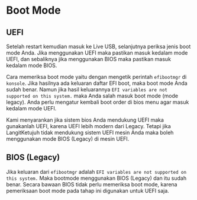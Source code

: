 # Boot Mode

## UEFI

Setelah restart kemudian masuk ke Live USB, selanjutnya periksa jenis boot mode Anda. Jika menggunakan UEFI maka pastikan masuk kedalam mode UEFI, dan sebaliknya jika menggunakan BIOS maka pastikan masuk kedalam mode BIOS.

Cara memeriksa boot mode yaitu dengan mengetik perintah `efibootmgr` di `konsole`. Jika hasilnya ada keluaran daftar EFI boot, maka boot mode Anda sudah benar. Namun jika hasil keluarannya `EFI variables are not supported on this system.` maka Anda salah masuk boot mode (mode legacy). Anda perlu mengatur kembali boot order di bios menu agar masuk kedalam mode UEFI.

Kami menyarankan jika sistem bios Anda mendukung UEFI maka gunakanlah UEFI, karena UEFI lebih modern dari Legacy. Tetapi jika LangitKetujuh tidak mendukung sistem UEFI mesin Anda maka boleh menggunakan mode BIOS (Legacy) di mesin UEFI.

## BIOS (Legacy)

Jika keluaran dari `efibootmgr` adalah `EFI variables are not supported on this system.` Maka bootmode menggunakan BIOS (Legacy) dan itu sudah benar. Secara bawaan BIOS tidak perlu memeriksa boot mode, karena pemeriksaan boot mode pada tahap ini digunakan untuk UEFI saja.
